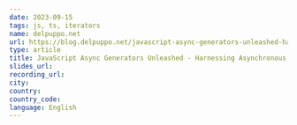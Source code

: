 ```yaml
---
date: 2023-09-15
tags: js, ts, iterators
name: delpuppo.net
url: https://blog.delpuppo.net/javascript-async-generators-unleashed-harnessing-asynchronous-power
type: article
title: JavaScript Async Generators Unleashed - Harnessing Asynchronous Power
slides_url:
recording_url:
city:
country:
country_code:
language: English
---
```

